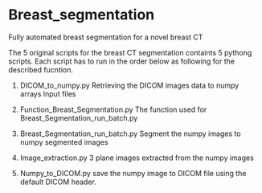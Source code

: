 # Breast_segmentation
Fully automated breast segmentation for a novel breast CT

The 5 original scripts for the breast CT segmentation containts 5 pythong scripts.
Each script has to run in the order below as following for the described fucntion.

1. DICOM_to_numpy.py
Retrieving the DICOM images data to numpy arrays
Input files

2. Function_Breast_Segmentation.py
The function used for Breast_Segmentation_run_batch.py

3. Breast_Segmentation_run_batch.py
Segment the numpy images to numpy segmented images

4. Image_extraction.py
3 plane images extracted from the numpy images

5. Numpy_to_DICOM.py
save the numpy image to DICOM file using the default DICOM header.
